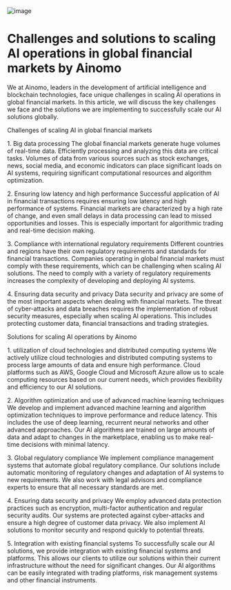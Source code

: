 <img src="" alt="image">
<br>
<h1>Challenges and solutions to scaling AI operations in global financial markets by Ainomo
</h1>
<p>We at Ainomo, leaders in the development of artificial intelligence and blockchain technologies, face unique challenges in scaling AI operations in global financial markets. In this article, we will discuss the key challenges we face and the solutions we are implementing to successfully scale our AI solutions globally.
</p>
<p>Challenges of scaling AI in global financial markets
</p>
<p>1. Big data processing
The global financial markets generate huge volumes of real-time data. Efficiently processing and analyzing this data are critical tasks. Volumes of data from various sources such as stock exchanges, news, social media, and economic indicators can place significant loads on AI systems, requiring significant computational resources and algorithm optimization.
</p>
<p>2. Ensuring low latency and high performance
Successful application of AI in financial transactions requires ensuring low latency and high performance of systems. Financial markets are characterized by a high rate of change, and even small delays in data processing can lead to missed opportunities and losses. This is especially important for algorithmic trading and real-time decision making.
</p>
<p>3. Compliance with international regulatory requirements
Different countries and regions have their own regulatory requirements and standards for financial transactions. Companies operating in global financial markets must comply with these requirements, which can be challenging when scaling AI solutions. The need to comply with a variety of regulatory requirements increases the complexity of developing and deploying AI systems.
</p>
<p>4. Ensuring data security and privacy
Data security and privacy are some of the most important aspects when dealing with financial markets. The threat of cyber-attacks and data breaches requires the implementation of robust security measures, especially when scaling AI operations. This includes protecting customer data, financial transactions and trading strategies.
</p>
<p>Solutions for scaling AI operations by Ainomo
</p>
<p>1. utilization of cloud technologies and distributed computing systems
We actively utilize cloud technologies and distributed computing systems to process large amounts of data and ensure high performance. Cloud platforms such as AWS, Google Cloud and Microsoft Azure allow us to scale computing resources based on our current needs, which provides flexibility and efficiency to our AI solutions.
</p>
<p>2. Algorithm optimization and use of advanced machine learning techniques
We develop and implement advanced machine learning and algorithm optimization techniques to improve performance and reduce latency. This includes the use of deep learning, recurrent neural networks and other advanced approaches. Our AI algorithms are trained on large amounts of data and adapt to changes in the marketplace, enabling us to make real-time decisions with minimal latency.
</p>
<p>3. Global regulatory compliance
We implement compliance management systems that automate global regulatory compliance. Our solutions include automatic monitoring of regulatory changes and adaptation of AI systems to new requirements. We also work with legal advisors and compliance experts to ensure that all necessary standards are met.
</p>
<p>4. Ensuring data security and privacy
We employ advanced data protection practices such as encryption, multi-factor authentication and regular security audits. Our systems are protected against cyber-attacks and ensure a high degree of customer data privacy. We also implement AI solutions to monitor security and respond quickly to potential threats.
</p>
<p>5. Integration with existing financial systems
To successfully scale our AI solutions, we provide integration with existing financial systems and platforms. This allows our clients to utilize our solutions within their current infrastructure without the need for significant changes. Our AI algorithms can be easily integrated with trading platforms, risk management systems and other financial instruments.
</p>